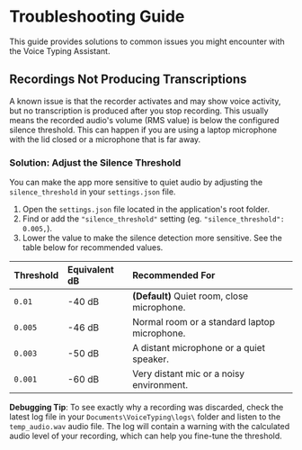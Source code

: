 # Troubleshooting Guide

This guide provides solutions to common issues you might encounter with the Voice Typing Assistant.

## Recordings Not Producing Transcriptions

A known issue is that the recorder activates and may show voice activity, but no transcription is produced after you stop recording. This usually means the recorded audio's volume (RMS value) is below the configured silence threshold. This can happen if you are using a laptop microphone with the lid closed or a microphone that is far away.

### Solution: Adjust the Silence Threshold

You can make the app more sensitive to quiet audio by adjusting the `silence_threshold` in your `settings.json` file.

1.  Open the `settings.json` file located in the application's root folder.
2.  Find or add the `"silence_threshold"` setting (eg. `"silence_threshold": 0.005,`).
3.  Lower the value to make the silence detection more sensitive. See the table below for recommended values.

| Threshold | Equivalent dB | Recommended For                                |
| :-------- | :------------ | :--------------------------------------------- |
| `0.01`    | -40 dB        | **(Default)** Quiet room, close microphone.    |
| `0.005`   | -46 dB        | Normal room or a standard laptop microphone.   |
| `0.003`   | -50 dB        | A distant microphone or a quiet speaker.       |
| `0.001`   | -60 dB        | Very distant mic or a noisy environment.       |

**Debugging Tip**: To see exactly why a recording was discarded, check the latest log file in your `Documents\VoiceTyping\logs\` folder and listen to the `temp_audio.wav` audio file. The log will contain a warning with the calculated audio level of your recording, which can help you fine-tune the threshold.
